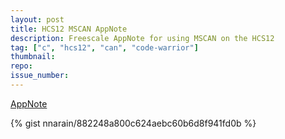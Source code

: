 ```yaml
---
layout: post
title: HCS12 MSCAN AppNote
description: Freescale AppNote for using MSCAN on the HCS12
tag: ["c", "hcs12", "can", "code-warrior"]
thumbnail:
repo:
issue_number:
---
```


[AppNote](http://cache.freescale.com/files/microcontrollers/doc/app_note/AN3034.pdf)

{% gist nnarain/882248a800c624aebc60b6d8f941fd0b %}
